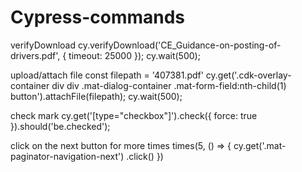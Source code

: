 # Cypress-commands

verifyDownload
cy.verifyDownload('CE_Guidance-on-posting-of-drivers.pdf', { timeout: 25000 });
cy.wait(500);


upload/attach file
const filepath = '407381.pdf'
cy.get('.cdk-overlay-container div div .mat-dialog-container .mat-form-field:nth-child(1) button').attachFile(filepath);
cy.wait(500);

check mark
cy.get('[type="checkbox"]').check({ force: true }).should('be.checked');



click on the next button for more times
times(5, () => {
            cy.get('.mat-paginator-navigation-next')
              .click()
          })
